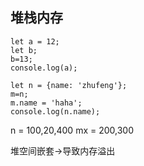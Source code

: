 ## 堆栈内存
```
let a = 12;
let b;
b=13;
console.log(a);

let n = {name: 'zhufeng'};
m=n;
m.name = 'haha';
console.log(n.name);
```


n = 100,20,400
mx = 200,300

堆空间嵌套->导致内存溢出


